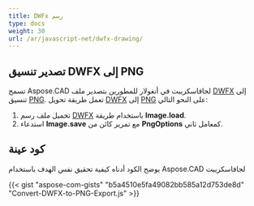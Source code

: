 ```yaml
---
title: DWFx رسم
type: docs
weight: 30
url: /ar/javascript-net/dwfx-drawing/
---
```


## **تصدير تنسيق DWFX إلى PNG**

تسمح Aspose.CAD لجافاسكريبت في أنغولار للمطورين بتصدير ملف [DWFX](https://docs.fileformat.com/cad/dwfx/) إلى تنسيق [PNG](https://docs.fileformat.com/image/png/).
تعمل طريقة تحويل [DWFX](https://docs.fileformat.com/cad/dwfx/) إلى [PNG](https://docs.fileformat.com/image/png/) على النحو التالي:

1. تحميل ملف رسم [DWFX](https://docs.fileformat.com/cad/dwfx/) باستخدام طريقة **Image.load**.
1. استدعاء **Image.save** مع تمرير كائن من **PngOptions** كمعامل ثاني.

## كود عينة

يوضح الكود أدناه كيفية تحقيق نفس الهدف باستخدام Aspose.CAD لجافاسكريبت

{{< gist "aspose-com-gists" "b5a4510e5fa49082bb585a12d753de8d" "Convert-DWFX-to-PNG-Export.js" >}}
